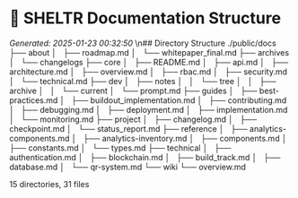 # 🌳 SHELTR Documentation Structure
*Generated: 2025-01-23 00:32:50*
\n## Directory Structure
./public/docs
├── about
│   ├── roadmap.md
│   └── whitepaper_final.md
├── archives
│   └── changelogs
├── core
│   ├── README.md
│   ├── api.md
│   ├── architecture.md
│   ├── overview.md
│   ├── rbac.md
│   ├── security.md
│   └── technical.md
├── dev
│   ├── notes
│   │   └── tree
│   │       ├── archive
│   │       └── current
│   └── prompt.md
├── guides
│   ├── best-practices.md
│   ├── buildout_implementation.md
│   ├── contributing.md
│   ├── debugging.md
│   ├── deployment.md
│   ├── implementation.md
│   └── monitoring.md
├── project
│   ├── changelog.md
│   ├── checkpoint.md
│   └── status_report.md
├── reference
│   ├── analytics-components.md
│   ├── analytics-inventory.md
│   ├── components.md
│   ├── constants.md
│   └── types.md
├── technical
│   ├── authentication.md
│   ├── blockchain.md
│   ├── build_track.md
│   ├── database.md
│   └── qr-system.md
└── wiki
    └── overview.md

15 directories, 31 files

